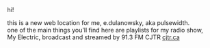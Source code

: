

hi!

this is a new web location for me, e.dulanowsky, aka pulsewidth.  
one of the main things you'll find here are playlists for my radio show,  
My Electric, broadcast and streamed by 91.3 FM CJTR [cjtr.ca](https://cjtr.ca)
